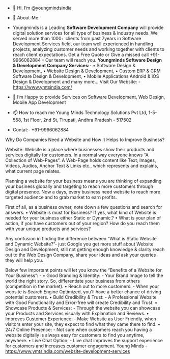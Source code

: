 - 👋 Hi, I’m @youngmindsindia
- 👀 About-Me:
- Youngminds is a Leading **Software Development Company** will provide digital solution services for all type of business & industry needs. We served more than 1000+ clients from past 7years in Software Development Services field, our team well experienced in handling projects, analyzing customer needs and working together with clients to reach client expectations. Get a Free Quote or Give a missed call +91-9966062884 – Our team will reach you.
**Youngminds Software Design & Development Company Services:-**
•	Software Design & Development,
•	Website Design & Development,
•	Custom ERP & CRM Software Design & Development,
•	Mobile Applications Android & iOS Design & Development and many more...
Visit Our Website: - https://www.ymtsindia.com/

- 💞️ I’m Happy to provide Services on Software Development, Web Design, Mobile App Development
- 📫 How to reach me Young Minds Technology Solutions Pvt Ltd, 1-5-558, 1st Floor, 2nd St, Tirupati, Andhra Pradesh - 517502
- Contat:- +91-9966062884
<!---
MaheshPavan0622/MaheshPavan0622 is a ✨ special ✨ repository because its `README.md` (this file) appears on your GitHub profile.
You can click the Preview link to take a look at your changes.
--->

Why Do Companies Need a Website and How it Helps to Improve Business?

Website: Website is a place where businesses show their products and services digitally for customers. In a normal way everyone knows “A Collection of Web-Pages”.
A Web-Page holds content like Text, Images, Videos, Audios, Anchor Text & Links etc., which represents and explains, what current page relates.

Planning a website for your business means you are thinking of expanding your business globally and targeting to reach more customers through digital presence. Now a days, every business need website to reach more targeted audience and to grab market to earn profits.

 
First of all, as a business owner, note down a few questions and search for answers.
•	Website is must for Business? If yes, what kind of Website is needed for your business either Static or Dynamic.?
•	What is your plan of action, if you have customers out of your region? How do you reach them with your unique products and services?


Any confusion in finding the difference between “What is Static Website and Dynamic Website?”- just Google you get more stuff about Website Design and Development, still not getting enough knowledge & clarity reach out to the  Web Design Company, share your ideas and ask your queries they will help you.

 

Below few important points will let you know the “Benefits of a Website for Your Business”: -
•	Good Branding & Identity: - Your Brand Image to tell the world the right story. So, differentiate your business from others (competition in the market). 
•	Reach out to more customers: - When your website is Search Engine Optimized, you'll have a better chance of driving potential customers. 
•	Build Credibility & Trust: - A Professional Website with Good Functionality and Error-free will create Credibility and Trust.
•	Showcase Products & Services: - Through the website you can showcase your Products and Services visually with Explanation and Reviews.
•	Improves Customer Experience: - Make Website as User Friendly, when visitors enter your site, they expect to find what they came there to find. 
•	24/7 Online Presence: - Not sure when customers reach you having a website digitally is always easy for customers to find you anytime, anywhere. 
•	Live Chat Option: - Live chat improves the support experience for customers and increases customer engagement.
Young Minds - https://www.ymtsindia.com/website-development-services
